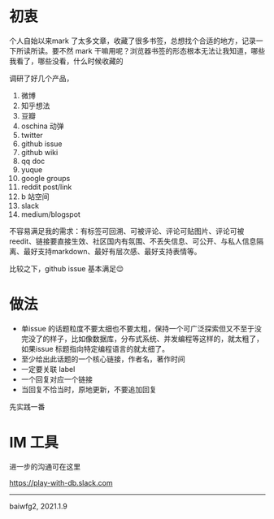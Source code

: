 # 初衷

个人自始以来mark 了太多文章，收藏了很多书签，总想找个合适的地方，记录一下所读所读。要不然 mark 干嘛用呢？浏览器书签的形态根本无法让我知道，哪些我看了，哪些没看，什么时候收藏的

调研了好几个产品，
1. 微博
2. 知乎想法
3. 豆瓣
4. oschina 动弹
5. twitter
6. github issue
7. github wiki
8. qq doc
9. yuque
10. google groups
11. reddit post/link
12. b 站空间
13. slack
14. medium/blogspot

不容易满足我的需求：有标签可回溯、可被评论、评论可贴图片、评论可被reedit、链接要直接生效、社区国内有氛围、不丢失信息、可公开、与私人信息隔离、最好支持markdown、最好有层次感、最好支持表情等。

比较之下，github issue 基本满足😌

# 做法
- 单issue 的话题粒度不要太细也不要太粗，保持一个可广泛探索但又不至于没完没了的样子，比如像数据库，分布式系统、并发编程等这样的，就太粗了， 如果issue 标题指向特定编程语言的就太细了。
- 至少给出此话题的一个核心链接，作者名，著作时间
- 一定要关联 label
- 一个回复对应一个链接
- 当回复不恰当时，原地更新，不要追加回复

先实践一番

# IM 工具
进一步的沟通可在这里

https://play-with-db.slack.com

---

baiwfg2, 2021.1.9
